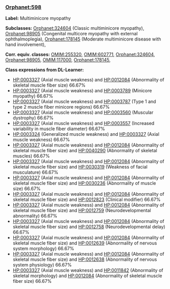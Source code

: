 
### [Orphanet:598](http://www.orpha.net/ORDO/Orphanet_598)
**Label:** Multiminicore myopathy

**Subclasses:** [Orphanet:324604](http://www.orpha.net/ORDO/Orphanet_324604) (Classic multiminicore myopathy), [Orphanet:98905](http://www.orpha.net/ORDO/Orphanet_98905) (Congenital multicore myopathy with external ophthalmoplegia), [Orphanet:178145](http://www.orpha.net/ORDO/Orphanet_178145) (Moderate multiminicore disease with hand involvement), 

**Corr. equiv. classes:** [OMIM:255320](http://purl.obolibrary.org/obo/OMIM_255320), [OMIM:602771](http://purl.obolibrary.org/obo/OMIM_602771), [Orphanet:324604](http://www.orpha.net/ORDO/Orphanet_324604), [Orphanet:98905](http://www.orpha.net/ORDO/Orphanet_98905), [OMIM:117000](http://purl.obolibrary.org/obo/OMIM_117000), [Orphanet:178145](http://www.orpha.net/ORDO/Orphanet_178145), 

**Class expressions from DL-Learner:**

- [HP:0003327](http://purl.obolibrary.org/obo/HP_0003327) (Axial muscle weakness) and [HP:0012084](http://purl.obolibrary.org/obo/HP_0012084) (Abnormality of skeletal muscle fiber size) 66.67%
- [HP:0003327](http://purl.obolibrary.org/obo/HP_0003327) (Axial muscle weakness) and [HP:0003789](http://purl.obolibrary.org/obo/HP_0003789) (Minicore myopathy) 66.67%
- [HP:0003327](http://purl.obolibrary.org/obo/HP_0003327) (Axial muscle weakness) and [HP:0003787](http://purl.obolibrary.org/obo/HP_0003787) (Type 1 and type 2 muscle fiber minicore regions) 66.67%
- [HP:0003327](http://purl.obolibrary.org/obo/HP_0003327) (Axial muscle weakness) and [HP:0003560](http://purl.obolibrary.org/obo/HP_0003560) (Muscular dystrophy) 66.67%
- [HP:0003327](http://purl.obolibrary.org/obo/HP_0003327) (Axial muscle weakness) and [HP:0003557](http://purl.obolibrary.org/obo/HP_0003557) (Increased variability in muscle fiber diameter) 66.67%
- [HP:0003324](http://purl.obolibrary.org/obo/HP_0003324) (Generalized muscle weakness) and [HP:0003327](http://purl.obolibrary.org/obo/HP_0003327) (Axial muscle weakness) 66.67%
- [HP:0003327](http://purl.obolibrary.org/obo/HP_0003327) (Axial muscle weakness) and [HP:0012084](http://purl.obolibrary.org/obo/HP_0012084) (Abnormality of skeletal muscle fiber size) and [HP:0040290](http://purl.obolibrary.org/obo/HP_0040290) (Abnormality of skeletal muscles) 66.67%
- [HP:0003327](http://purl.obolibrary.org/obo/HP_0003327) (Axial muscle weakness) and [HP:0012084](http://purl.obolibrary.org/obo/HP_0012084) (Abnormality of skeletal muscle fiber size) and [HP:0030319](http://purl.obolibrary.org/obo/HP_0030319) (Weakness of facial musculature) 66.67%
- [HP:0003327](http://purl.obolibrary.org/obo/HP_0003327) (Axial muscle weakness) and [HP:0012084](http://purl.obolibrary.org/obo/HP_0012084) (Abnormality of skeletal muscle fiber size) and [HP:0030236](http://purl.obolibrary.org/obo/HP_0030236) (Abnormality of muscle size) 66.67%
- [HP:0003327](http://purl.obolibrary.org/obo/HP_0003327) (Axial muscle weakness) and [HP:0012084](http://purl.obolibrary.org/obo/HP_0012084) (Abnormality of skeletal muscle fiber size) and [HP:0012823](http://purl.obolibrary.org/obo/HP_0012823) (Clinical modifier) 66.67%
- [HP:0003327](http://purl.obolibrary.org/obo/HP_0003327) (Axial muscle weakness) and [HP:0012084](http://purl.obolibrary.org/obo/HP_0012084) (Abnormality of skeletal muscle fiber size) and [HP:0012759](http://purl.obolibrary.org/obo/HP_0012759) (Neurodevelopmental abnormality) 66.67%
- [HP:0003327](http://purl.obolibrary.org/obo/HP_0003327) (Axial muscle weakness) and [HP:0012084](http://purl.obolibrary.org/obo/HP_0012084) (Abnormality of skeletal muscle fiber size) and [HP:0012758](http://purl.obolibrary.org/obo/HP_0012758) (Neurodevelopmental delay) 66.67%
- [HP:0003327](http://purl.obolibrary.org/obo/HP_0003327) (Axial muscle weakness) and [HP:0012084](http://purl.obolibrary.org/obo/HP_0012084) (Abnormality of skeletal muscle fiber size) and [HP:0012639](http://purl.obolibrary.org/obo/HP_0012639) (Abnormality of nervous system morphology) 66.67%
- [HP:0003327](http://purl.obolibrary.org/obo/HP_0003327) (Axial muscle weakness) and [HP:0012084](http://purl.obolibrary.org/obo/HP_0012084) (Abnormality of skeletal muscle fiber size) and [HP:0012638](http://purl.obolibrary.org/obo/HP_0012638) (Abnormality of nervous system physiology) 66.67%
- [HP:0003327](http://purl.obolibrary.org/obo/HP_0003327) (Axial muscle weakness) and [HP:0011842](http://purl.obolibrary.org/obo/HP_0011842) (Abnormality of skeletal morphology) and [HP:0012084](http://purl.obolibrary.org/obo/HP_0012084) (Abnormality of skeletal muscle fiber size) 66.67%


